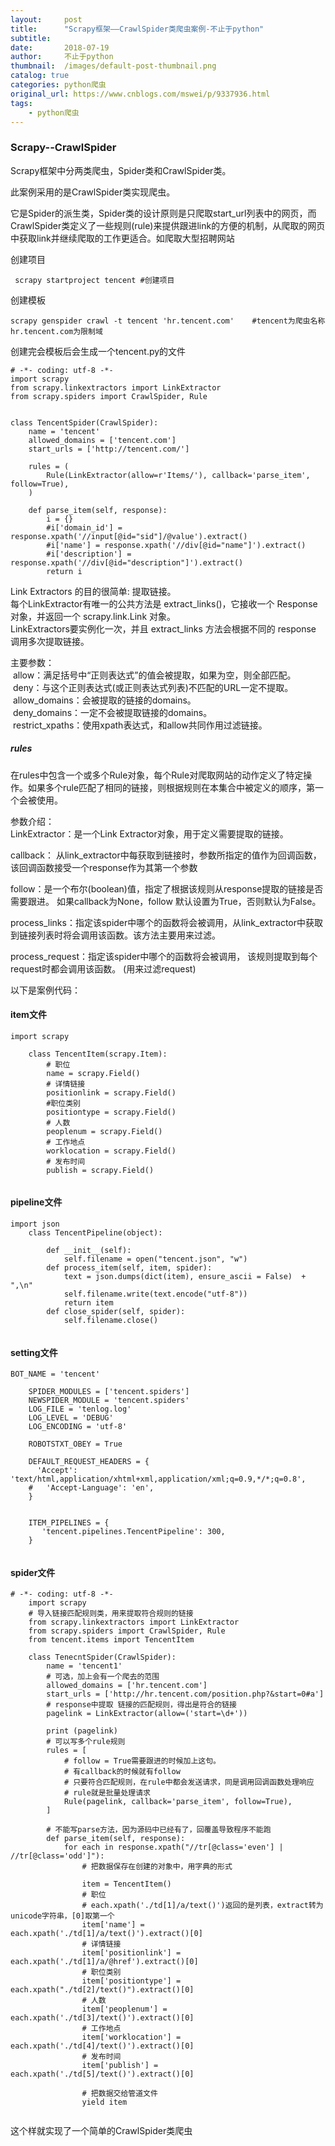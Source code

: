```yaml
---
layout:     post
title:      "Scrapy框架——CrawlSpider类爬虫案例-不止于python"
subtitle:   
date:       2018-07-19
author:     不止于python
thumbnail:  /images/default-post-thumbnail.png
catalog: true
categories: python爬虫
original_url: https://www.cnblogs.com/mswei/p/9337936.html
tags:
    - python爬虫
---
```


### Scrapy--CrawlSpider

Scrapy框架中分两类爬虫，Spider类和CrawlSpider类。

此案例采用的是CrawlSpider类实现爬虫。

它是Spider的派生类，Spider类的设计原则是只爬取start\_url列表中的网页，而CrawlSpider类定义了一些规则(rule)来提供跟进link的方便的机制，从爬取的网页中获取link并继续爬取的工作更适合。如爬取大型招聘网站

创建项目

```
 scrapy startproject tencent #创建项目
```

创建模板

```
scrapy genspider crawl -t tencent 'hr.tencent.com'    #tencent为爬虫名称 hr.tencent.com为限制域
```

创建完会模板后会生成一个tencent.py的文件

```
# -*- coding: utf-8 -*-
import scrapy
from scrapy.linkextractors import LinkExtractor
from scrapy.spiders import CrawlSpider, Rule
 
 
class TencentSpider(CrawlSpider):
    name = 'tencent'
    allowed_domains = ['tencent.com']
    start_urls = ['http://tencent.com/']
 
    rules = (
        Rule(LinkExtractor(allow=r'Items/'), callback='parse_item', follow=True),
    )
 
    def parse_item(self, response):
        i = {}
        #i['domain_id'] = response.xpath('//input[@id="sid"]/@value').extract()
        #i['name'] = response.xpath('//div[@id="name"]').extract()
        #i['description'] = response.xpath('//div[@id="description"]').extract()
        return i
```

Link Extractors 的目的很简单: 提取链接｡  
每个LinkExtractor有唯一的公共方法是 extract\_links()，它接收一个 Response 对象，并返回一个 scrapy.link.Link 对象。  
LinkExtractors要实例化一次，并且 extract\_links 方法会根据不同的 response 调用多次提取链接｡

主要参数：   
 allow：满足括号中“正则表达式”的值会被提取，如果为空，则全部匹配。   
 deny：与这个正则表达式(或正则表达式列表)不匹配的URL一定不提取。   
 allow\_domains：会被提取的链接的domains。   
 deny\_domains：一定不会被提取链接的domains。   
 restrict\_xpaths：使用xpath表达式，和allow共同作用过滤链接。

##### rules

在rules中包含一个或多个Rule对象，每个Rule对爬取网站的动作定义了特定操作。如果多个rule匹配了相同的链接，则根据规则在本集合中被定义的顺序，第一个会被使用。

参数介绍：  
LinkExtractor：是一个Link Extractor对象，用于定义需要提取的链接。

callback： 从link\_extractor中每获取到链接时，参数所指定的值作为回调函数，该回调函数接受一个response作为其第一个参数

follow：是一个布尔(boolean)值，指定了根据该规则从response提取的链接是否需要跟进。 如果callback为None，follow 默认设置为True，否则默认为False。

process\_links：指定该spider中哪个的函数将会被调用，从link\_extractor中获取到链接列表时将会调用该函数。该方法主要用来过滤。

process\_request：指定该spider中哪个的函数将会被调用， 该规则提取到每个request时都会调用该函数。 (用来过滤request)

以下是案例代码：  

#### item文件

```
import scrapy
    
    class TencentItem(scrapy.Item):
        # 职位
        name = scrapy.Field()
        # 详情链接
        positionlink = scrapy.Field()
        #职位类别
        positiontype = scrapy.Field()
        # 人数
        peoplenum = scrapy.Field()
        # 工作地点
        worklocation = scrapy.Field()
        # 发布时间
        publish = scrapy.Field()
 
```

#### pipeline文件

```
import json
    class TencentPipeline(object):
    
        def __init__(self):
            self.filename = open("tencent.json", "w")
        def process_item(self, item, spider):
            text = json.dumps(dict(item), ensure_ascii = False)  + ",\n"
            self.filename.write(text.encode("utf-8"))
            return item
        def close_spider(self, spider):
            self.filename.close()
 
```

#### setting文件

```
BOT_NAME = 'tencent'
    
    SPIDER_MODULES = ['tencent.spiders']
    NEWSPIDER_MODULE = 'tencent.spiders'
    LOG_FILE = 'tenlog.log'
    LOG_LEVEL = 'DEBUG'
    LOG_ENCODING = 'utf-8'
    
    ROBOTSTXT_OBEY = True
    
    DEFAULT_REQUEST_HEADERS = {
      'Accept': 'text/html,application/xhtml+xml,application/xml;q=0.9,*/*;q=0.8',
    #   'Accept-Language': 'en',
    }
    
    
    ITEM_PIPELINES = {
       'tencent.pipelines.TencentPipeline': 300,
    }
 
```

#### spider文件

```
# -*- coding: utf-8 -*-
    import scrapy
    # 导入链接匹配规则类，用来提取符合规则的链接
    from scrapy.linkextractors import LinkExtractor
    from scrapy.spiders import CrawlSpider, Rule
    from tencent.items import TencentItem
    
    class TenecntSpider(CrawlSpider):
        name = 'tencent1'
        # 可选，加上会有一个爬去的范围
        allowed_domains = ['hr.tencent.com']
        start_urls = ['http://hr.tencent.com/position.php?&start=0#a']
        # response中提取 链接的匹配规则，得出是符合的链接
        pagelink = LinkExtractor(allow=('start=\d+'))
    
        print (pagelink)
        # 可以写多个rule规则
        rules = [
            # follow = True需要跟进的时候加上这句。
            # 有callback的时候就有follow
            # 只要符合匹配规则，在rule中都会发送请求，同是调用回调函数处理响应
            # rule就是批量处理请求
            Rule(pagelink, callback='parse_item', follow=True),
        ]
    
        # 不能写parse方法，因为源码中已经有了，回覆盖导致程序不能跑
        def parse_item(self, response):
            for each in response.xpath("//tr[@class='even'] | //tr[@class='odd']"):
                # 把数据保存在创建的对象中，用字典的形式
    
                item = TencentItem()
                # 职位
                # each.xpath('./td[1]/a/text()')返回的是列表，extract转为unicode字符串，[0]取第一个
                item['name'] = each.xpath('./td[1]/a/text()').extract()[0]
                # 详情链接
                item['positionlink'] = each.xpath('./td[1]/a/@href').extract()[0]
                # 职位类别
                item['positiontype'] = each.xpath("./td[2]/text()").extract()[0]
                # 人数
                item['peoplenum'] = each.xpath('./td[3]/text()').extract()[0]
                # 工作地点
                item['worklocation'] = each.xpath('./td[4]/text()').extract()[0]
                # 发布时间
                item['publish'] = each.xpath('./td[5]/text()').extract()[0]
    
                # 把数据交给管道文件
                yield item
 
```

这个样就实现了一个简单的CrawlSpider类爬虫